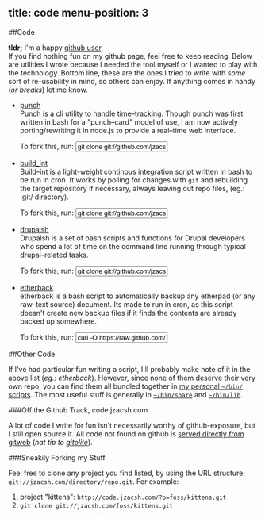 title: code
menu-position: 3
---

##Code

<section class="code-tldr" markdown="1">

**tldr;** I'm a happy [github user][github].<br />
If you find nothing fun on my github page, feel free to keep reading. Below are
utilities I wrote because I needed the tool myself or I wanted to play with the
technology. Bottom line, these are the ones I tried to write with _some_ sort
of re–usability in mind, so others can enjoy. If anything comes in handy (_or
breaks_) let me know.

</section><!--//.code-tldr-->

<section class="projects" markdown="1">

* [punch][]<br />
  Punch is a cli utility to handle time–tracking. Though punch was first written
  in bash for a "punch–card" model of use, I am now actively porting/rewriting it
  in node.js to provide a real–time web interface.
  <div class="fork">
  To fork this, run: <input
    value="git clone git://github.com/jzacsh/punch.git" />
  </div>

* [build_int][]<br />
  Build–int is a light-weight continous integration script written in bash to be
  run in cron. It works by polling for changes with `git` and rebuilding the
  target repository if necessary, always leaving out repo files, (eg.: .git/
  directory).
  <div class="fork">
  To fork this, run: <input
    value="git clone git://github.com/jzacsh/bin.git" />
  </div>

* [drupalsh][]<br />
  Drupalsh is a set of bash scripts and functions for Drupal developers who spend
  a lot of time on the command line running through typical drupal–related tasks.
  <div class="fork">
  To fork this, run: <input
    value="git clone git://github.com/jzacsh/drupalsh.git" />
  </div>

* [etherback][]<br />
  etherback is a bash script to automatically backup any etherpad (or any
  raw–text source) document. Its made to run in cron, as this script doesn't
  create new backup files if it finds the contents are already backed up
  somewhere.
  <div class="fork">
  To fork this, run: <input
    value="curl -O https://raw.github.com/jzacsh/bin/master/share/etherback" />
  </div>

</section><!--//.projects-->

##Other Code

If I've had particular fun writing a script, I'll probably make note of it in
the above list (_eg.: etherback_). However, since none of them deserve their very
own repo, you can find them all bundled together in [my personal `~/bin/`
scripts][binscripts]. The most useful stuff is generally in
[`~/bin/share`][binshare] and [`~/bin/lib`][binlib].

###Off the Github Track, code.jzacsh.com

A lot of code I write for fun isn't necessarily worthy of github-exposure, but
I still open source it. All code not found on github is [served directly from
gitweb][gitweb] (_hat tip to [gitolite][]_).

###Sneakily Forking my Stuff

Feel free to clone any project you find listed, by using the URL structure:
`git://jzacsh.com/directory/repo.git`. For example:

  1. project "kittens": `http://code.jzacsh.com/?p=foss/kittens.git`
  2. `git clone git://jzacsh.com/foss/kittens.git`

[github]: https://github.com/jzacsh
[punch]: https://github.com/jzacsh/punch
[build_int]: https://github.com/jzacsh/bin/blob/master/share/build_int
[etherback]: https://github.com/jzacsh/bin/blob/master/share/etherback
[gitweb]: http://code.jzacsh.com/
[gitolite]: https://github.com/sitaramc/gitolite/wiki/ "self-hosted, self-managed git repositories."
[drupalsh]: https://github.com/jzacsh/drupalsh
[binscripts]: https://github.com/jzacsh/bin
[binshare]: https://github.com/jzacsh/bin/tree/master/share
[binlib]:  https://github.com/jzacsh/bin/tree/master/lib
